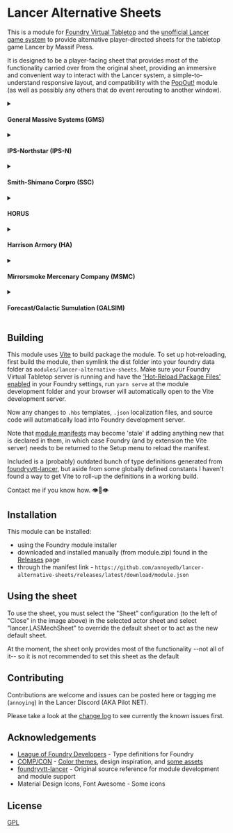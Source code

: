 # Lancer Alternative Sheets
This is a module for [Foundry Virtual Tabletop](https://foundryvtt.com/) and the [unofficial Lancer game system](https://github.com/Eranziel/foundryvtt-lancer) to provide alternative player-directed sheets for the tabletop game Lancer by Massif Press.

It is designed to be a player-facing sheet that provides most of the functionality carried over from the original sheet, providing an immersive and convenient way to interact with the Lancer system, a simple-to-understand responsive layout, and compatibility with the [PopOut!](https://github.com/League-of-Foundry-Developers/fvtt-module-popout) module (as well as possibly any others that do event rerouting to another window).

<details markdown="1">
  <summary>
    <h4>General Massive Systems (GMS)</h4>
  </summary>
  <div align="center">
    <img src="https://raw.githubusercontent.com/annoyedb/lancer-alternative-sheets/refs/heads/master/docs/GMS.png"/>
  </div>
</details>
<details markdown="1">
  <summary>
    <h4>IPS-Northstar (IPS-N)</h4>
  </summary>
  <div align="center">
    <img src="https://raw.githubusercontent.com/annoyedb/lancer-alternative-sheets/refs/heads/master/docs/IPS-N.png"/>
  </div>
</details>
<details markdown="1">
  <summary>
    <h4>Smith-Shimano Corpro (SSC)</h4>
  </summary>
  <div align="center">
    <img src="https://raw.githubusercontent.com/annoyedb/lancer-alternative-sheets/refs/heads/master/docs/SSC.png"/>
  </div>
</details>
<details>
  <summary>
    <h4>HORUS</h4>
  </summary>
  <div align="center">
    <img src="https://raw.githubusercontent.com/annoyedb/lancer-alternative-sheets/refs/heads/master/docs/HORUS.png"/>
  </div>
</details>
<details markdown="1">
  <summary>
    <h4>Harrison Armory (HA)</h4>
  </summary>
  <div align="center">
    <img src="https://raw.githubusercontent.com/annoyedb/lancer-alternative-sheets/refs/heads/master/docs/HA.png"/>
  </div>
</details>
<details markdown="1">
  <summary>
    <h4>Mirrorsmoke Mercenary Company (MSMC)</h4>
  </summary>
  <div align="center">
    <img src="https://raw.githubusercontent.com/annoyedb/lancer-alternative-sheets/refs/heads/master/docs/MSMC.png"/>
  </div>
</details>
<details markdown="1">
  <summary>
    <h4>Forecast/Galactic Sumulation (GALSIM)</h4>
  </summary>
  <div align="center">
    <img src="https://raw.githubusercontent.com/annoyedb/lancer-alternative-sheets/refs/heads/master/docs/GALSIM.png"/>
  </div>
</details>

## Building
This module uses [Vite](https://vite.dev/guide/) to build package the module. 
To set up hot-reloading, first build the module, then symlink the dist folder into your foundry data folder as `modules/lancer-alternative-sheets`. 
Make sure your Foundry Virtual Tabletop server is running and have the ['Hot-Reload Package Files' enabled](/docs/HotReload.png) in your Foundry settings, run `yarn serve` at the module development folder and your browser will automatically open to the Vite development server.

Now any changes to `.hbs` templates, `.json` localization files, and source code will automatically load into Foundry development server.

Note that [module manifests](/dist/module.json) may become 'stale' if adding anything new that is declared in them, in which case Foundry (and by extension the Vite server) needs to be returned to the Setup menu to reload the manifest.

Included is a (probably) outdated bunch of type definitions generated from [foundryvtt-lancer](https://github.com/Eranziel/foundryvtt-lancer), but aside from some globally defined constants I haven't found a way to get Vite to roll-up the definitions in a working build.

Contact me if you know how. :eye::lips::eye:

## Installation
This module can be installed:
* using the Foundry module installer
* downloaded and installed manually (from module.zip) found in the [Releases](https://github.com/annoyedb/lancer-alternative-sheets/releases) page
* through the manifest link - `https://github.com/annoyedb/lancer-alternative-sheets/releases/latest/download/module.json`

## Using the sheet
To use the sheet, you must select the "Sheet" configuration (to the left of "Close" in the image above) in the selected actor sheet and select "lancer.LASMechSheet" to override the default sheet or to act as the new default sheet.

At the moment, the sheet only provides most of the functionality --not all of it-- so it is not recommended to set this sheet as the default

## Contributing
Contributions are welcome and issues can be posted here or tagging me (`annoying`) in the Lancer Discord (AKA Pilot NET).

Please take a look at the [change log](/CHANGELOG.md) to see currently the known issues first.

## Acknowledgements
* [League of Foundry Developers](https://github.com/League-of-Foundry-Developers/foundry-vtt-types) - Type definitions for Foundry
* [COMP/CON](https://github.com/massif-press/compcon) - [Color themes](./src/styles/themes/), design inspiration, and [some assets](./src/assets/)
* [foundryvtt-lancer](https://github.com/Eranziel/foundryvtt-lancer) - Original source reference for module development and module support
* Material Design Icons, Font Awesome - Some icons

## License
[GPL](/LICENSE.md)